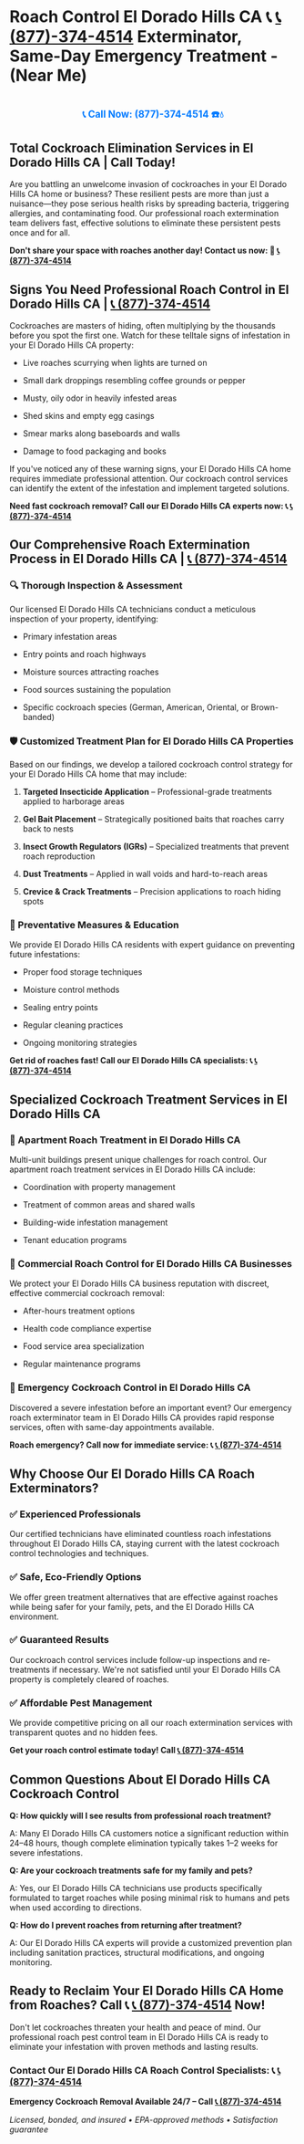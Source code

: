 # Roach Control El Dorado Hills CA 📞 [📞 (877)-374-4514](https://pest-control-4514.netlify.app) Exterminator, Same-Day Emergency Treatment - (Near Me)
# 

<p align="center" style="font-size: 1.2em; font-weight: bold; margin: 20px 0;">
  <a href="https://pest-control-4514.netlify.app" target="_blank" style="color: #007BFF; text-decoration: none;">📞 Call Now: (877)-374-4514 ☎️💧</a>
</p>

## Total Cockroach Elimination Services in El Dorado Hills CA | Call  Today!

Are you battling an unwelcome invasion of cockroaches in your El Dorado Hills CA home or business? These resilient pests are more than just a nuisance—they pose serious health risks by spreading bacteria, triggering allergies, and contaminating food. Our professional roach extermination team delivers fast, effective solutions to eliminate these persistent pests once and for all.

**Don't share your space with roaches another day! Contact us now: 📱 [📞 (877)-374-4514](https://pest-control-4514.netlify.app)**

## Signs You Need Professional Roach Control in El Dorado Hills CA | [📞 (877)-374-4514](https://pest-control-4514.netlify.app)

Cockroaches are masters of hiding, often multiplying by the thousands before you spot the first one. Watch for these telltale signs of infestation in your El Dorado Hills CA property:

- Live roaches scurrying when lights are turned on  

- Small dark droppings resembling coffee grounds or pepper  

- Musty, oily odor in heavily infested areas  

- Shed skins and empty egg casings  

- Smear marks along baseboards and walls  

- Damage to food packaging and books  

If you've noticed any of these warning signs, your El Dorado Hills CA home requires immediate professional attention. Our cockroach control services can identify the extent of the infestation and implement targeted solutions.

**Need fast cockroach removal? Call our El Dorado Hills CA experts now: 📞 [📞 (877)-374-4514](https://pest-control-4514.netlify.app)**

## Our Comprehensive Roach Extermination Process in El Dorado Hills CA | [📞 (877)-374-4514](https://pest-control-4514.netlify.app)

### 🔍 Thorough Inspection & Assessment

Our licensed El Dorado Hills CA technicians conduct a meticulous inspection of your property, identifying:

- Primary infestation areas  

- Entry points and roach highways  

- Moisture sources attracting roaches  

- Food sources sustaining the population  

- Specific cockroach species (German, American, Oriental, or Brown-banded)  

### 🛡️ Customized Treatment Plan for El Dorado Hills CA Properties

Based on our findings, we develop a tailored cockroach control strategy for your El Dorado Hills CA home that may include:

1. **Targeted Insecticide Application** – Professional-grade treatments applied to harborage areas  

2. **Gel Bait Placement** – Strategically positioned baits that roaches carry back to nests  

3. **Insect Growth Regulators (IGRs)** – Specialized treatments that prevent roach reproduction  

4. **Dust Treatments** – Applied in wall voids and hard-to-reach areas  

5. **Crevice & Crack Treatments** – Precision applications to roach hiding spots  

### 🧹 Preventative Measures & Education

We provide El Dorado Hills CA residents with expert guidance on preventing future infestations:

- Proper food storage techniques  

- Moisture control methods  

- Sealing entry points  

- Regular cleaning practices  

- Ongoing monitoring strategies  

**Get rid of roaches fast! Call our El Dorado Hills CA specialists: 📞 [📞 (877)-374-4514](https://pest-control-4514.netlify.app)**

## Specialized Cockroach Treatment Services in El Dorado Hills CA

### 🏢 Apartment Roach Treatment in El Dorado Hills CA

Multi-unit buildings present unique challenges for roach control. Our apartment roach treatment services in El Dorado Hills CA include:

- Coordination with property management  

- Treatment of common areas and shared walls  

- Building-wide infestation management  

- Tenant education programs  

### 🏪 Commercial Roach Control for El Dorado Hills CA Businesses

We protect your El Dorado Hills CA business reputation with discreet, effective commercial cockroach removal:

- After-hours treatment options  

- Health code compliance expertise  

- Food service area specialization  

- Regular maintenance programs  

### 🚨 Emergency Cockroach Control in El Dorado Hills CA

Discovered a severe infestation before an important event? Our emergency roach exterminator team in El Dorado Hills CA provides rapid response services, often with same-day appointments available.

**Roach emergency? Call now for immediate service: 📞 [📞 (877)-374-4514](https://pest-control-4514.netlify.app)**

## Why Choose Our El Dorado Hills CA Roach Exterminators?

### ✅ Experienced Professionals

Our certified technicians have eliminated countless roach infestations throughout El Dorado Hills CA, staying current with the latest cockroach control technologies and techniques.

### ✅ Safe, Eco-Friendly Options

We offer green treatment alternatives that are effective against roaches while being safer for your family, pets, and the El Dorado Hills CA environment.

### ✅ Guaranteed Results

Our cockroach control services include follow-up inspections and re-treatments if necessary. We're not satisfied until your El Dorado Hills CA property is completely cleared of roaches.

### ✅ Affordable Pest Management

We provide competitive pricing on all our roach extermination services with transparent quotes and no hidden fees.

**Get your roach control estimate today! Call [📞 (877)-374-4514](https://pest-control-4514.netlify.app)**

## Common Questions About El Dorado Hills CA Cockroach Control

**Q: How quickly will I see results from professional roach treatment?**  

A: Many El Dorado Hills CA customers notice a significant reduction within 24–48 hours, though complete elimination typically takes 1–2 weeks for severe infestations.

**Q: Are your cockroach treatments safe for my family and pets?**  

A: Yes, our El Dorado Hills CA technicians use products specifically formulated to target roaches while posing minimal risk to humans and pets when used according to directions.

**Q: How do I prevent roaches from returning after treatment?**  

A: Our El Dorado Hills CA experts will provide a customized prevention plan including sanitation practices, structural modifications, and ongoing monitoring.

## Ready to Reclaim Your El Dorado Hills CA Home from Roaches? Call 📞 [📞 (877)-374-4514](https://pest-control-4514.netlify.app) Now!

Don't let cockroaches threaten your health and peace of mind. Our professional roach pest control team in El Dorado Hills CA is ready to eliminate your infestation with proven methods and lasting results.

### Contact Our El Dorado Hills CA Roach Control Specialists: 📞 [📞 (877)-374-4514](https://pest-control-4514.netlify.app)

**Emergency Cockroach Removal Available 24/7 – Call [📞 (877)-374-4514](https://pest-control-4514.netlify.app)**

*Licensed, bonded, and insured • EPA-approved methods • Satisfaction guarantee*
